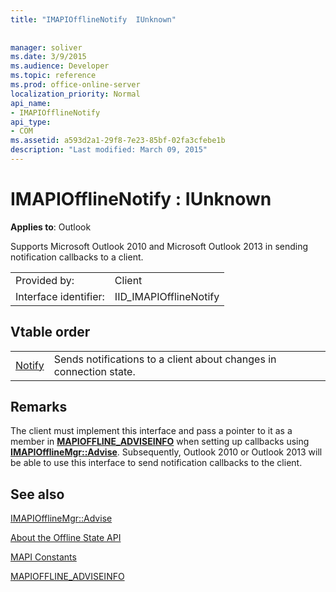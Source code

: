 ```yaml
---
title: "IMAPIOfflineNotify  IUnknown"
 
 
manager: soliver
ms.date: 3/9/2015
ms.audience: Developer
ms.topic: reference
ms.prod: office-online-server
localization_priority: Normal
api_name:
- IMAPIOfflineNotify
api_type:
- COM
ms.assetid: a593d2a1-29f8-7e23-85bf-02fa3cfebe1b
description: "Last modified: March 09, 2015"
---
```


# IMAPIOfflineNotify : IUnknown

  
  
**Applies to**: Outlook 
  
Supports Microsoft Outlook 2010 and Microsoft Outlook 2013 in sending notification callbacks to a client.
  
|||
|:-----|:-----|
|Provided by:  <br/> |Client  <br/> |
|Interface identifier:  <br/> |IID_IMAPIOfflineNotify  <br/> |
   
## Vtable order

|||
|:-----|:-----|
|[Notify](imapiofflinenotify-notify.md) <br/> |Sends notifications to a client about changes in connection state.  <br/> |
   
## Remarks

The client must implement this interface and pass a pointer to it as a member in **[MAPIOFFLINE_ADVISEINFO](mapioffline_adviseinfo.md)** when setting up callbacks using **[IMAPIOfflineMgr::Advise](imapiofflinemgr-advise.md)**. Subsequently, Outlook 2010 or Outlook 2013 will be able to use this interface to send notification callbacks to the client. 
  
## See also



[IMAPIOfflineMgr::Advise](imapiofflinemgr-advise.md)


[About the Offline State API](about-the-offline-state-api.md)
  
[MAPI Constants](mapi-constants.md)
  
[MAPIOFFLINE_ADVISEINFO](mapioffline_adviseinfo.md)

